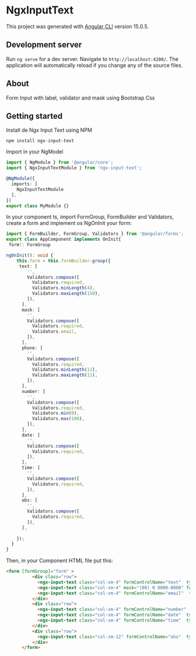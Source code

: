 # NgxInputText

This project was generated with [Angular CLI](https://github.com/angular/angular-cli) version 15.0.5.

## Development server

Run `ng serve` for a dev server. Navigate to `http://localhost:4200/`. The application will automatically reload if you change any of the source files.

## About

Form Input with label, validator and mask using Bootstrap Css

## Getting started

Install de Ngx Input Text using NPM
```
npm install ngx-input-text

```
Import in your NgModel
```typescript
import { NgModule } from '@angular/core';
import { NgxInputTextModule } from 'ngx-input-text';

@NgModule({
  imports: [
    NgxInputTextModule
  ],
})
export class MyModule {}

```

In your component ts, import FormGroup, FormBuilder and Validators, create a form and implement os NgOnInit your form:

```typescript
import { FormBuilder, FormGroup, Validators } from '@angular/forms';
export class AppComponent implements OnInit{
 form!: FormGroup

ngOnInit(): void {
    this.form = this.formBuilder.group({     
     text: [
        '',
        Validators.compose([
          Validators.required,
          Validators.minLength(4),
          Validators.maxLength(150),
        ]),
      ],
      mask: [
        '',
        Validators.compose([
          Validators.required,
          Validators.email,
        ]),
      ],
      phone: [
        '',
        Validators.compose([
          Validators.required,
          Validators.minLength(11),
          Validators.maxLength(11),
        ]),
      ],
      number: [
        '',
        Validators.compose([
          Validators.required,
          Validators.min(0),
          Validators.max(100),
        ]),
      ],
      date: [
        '',
        Validators.compose([
          Validators.required,
        ]),
      ],
      time: [
        '',
        Validators.compose([
          Validators.required,
        ]),
      ],
      obs: [
        '',
        Validators.compose([
          Validators.required,
        ]),
      ],
    
    });
  }
}

```
Then, in your Component HTML file put this:

```html
<form [formGroup]="form" >
          <div class="row">
            <ngx-input-text class="col-sm-4" formControlName="text"  type="text" label="Text" id="text"  />
            <ngx-input-text class="col-sm-4" mask="(00) 0 0000-0000" formControlName="mask"  type="text" label="Text with mask" id="mask"  />
            <ngx-input-text class="col-sm-4" formControlName="email"  type="email" label="Email" id="email"  />
          </div>
          <div class="row">
            <ngx-input-text class="col-sm-4" formControlName="number"  type="number" label="Number" id="number"  />
            <ngx-input-text class="col-sm-4" formControlName="date"  type="date" label="Date" id="date"  />
            <ngx-input-text class="col-sm-4" formControlName="time"  type="time" label="Time" id="time"  />
          </div>
          <div class="row">
            <ngx-input-text class="col-sm-12" formControlName="obs"  type="textarea" label="Description" id="obs"  />
          </div>
      </form>
```
